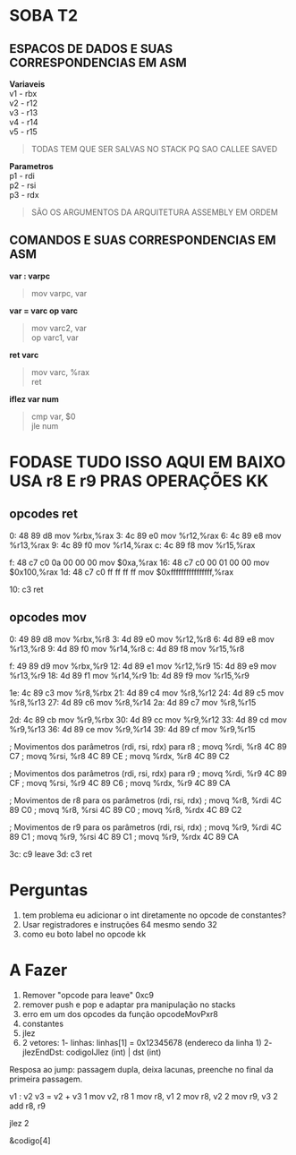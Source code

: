 # SOBA T2
## ESPACOS DE DADOS E SUAS CORRESPONDENCIAS EM ASM

**Variaveis** <br />
v1 - rbx <br />
v2 - r12 <br />
v3 - r13 <br />
v4 - r14 <br />
v5 - r15 <br />
> TODAS TEM QUE SER SALVAS NO STACK PQ SAO CALLEE SAVED

**Parametros** <br />
p1 - rdi <br />
p2 - rsi <br />
p3 - rdx <br />
> SÃO OS ARGUMENTOS DA ARQUITETURA ASSEMBLY EM ORDEM

## COMANDOS E SUAS CORRESPONDENCIAS EM ASM
**var : varpc**
> mov varpc, var

**var = varc op varc**
> mov varc2, var <br />
> op varc1, var

**ret varc**
> mov varc, %rax <br />
> ret

**iflez var num**
> cmp var, $0 <br />
> jle num


# FODASE TUDO ISSO AQUI EM BAIXO USA r8 E r9 PRAS OPERAÇÕES KK
## opcodes ret
   0:   48 89 d8                mov    %rbx,%rax
   3:   4c 89 e0                mov    %r12,%rax
   6:   4c 89 e8                mov    %r13,%rax
   9:   4c 89 f0                mov    %r14,%rax
   c:   4c 89 f8                mov    %r15,%rax

   f:   48 c7 c0 0a 00 00 00    mov    $0xa,%rax
  16:   48 c7 c0 00 01 00 00    mov    $0x100,%rax
  1d:   48 c7 c0 ff ff ff ff    mov    $0xffffffffffffffff,%rax

  10:   c3                      ret

## opcodes mov
   0:   49 89 d8                mov    %rbx,%r8
   3:   4d 89 e0                mov    %r12,%r8
   6:   4d 89 e8                mov    %r13,%r8
   9:   4d 89 f0                mov    %r14,%r8
   c:   4d 89 f8                mov    %r15,%r8

   f:   49 89 d9                mov    %rbx,%r9
  12:   4d 89 e1                mov    %r12,%r9
  15:   4d 89 e9                mov    %r13,%r9
  18:   4d 89 f1                mov    %r14,%r9
  1b:   4d 89 f9                mov    %r15,%r9

  1e:   4c 89 c3                mov    %r8,%rbx
  21:   4d 89 c4                mov    %r8,%r12
  24:   4d 89 c5                mov    %r8,%r13
  27:   4d 89 c6                mov    %r8,%r14
  2a:   4d 89 c7                mov    %r8,%r15
  
  2d:   4c 89 cb                mov    %r9,%rbx
  30:   4d 89 cc                mov    %r9,%r12
  33:   4d 89 cd                mov    %r9,%r13
  36:   4d 89 ce                mov    %r9,%r14
  39:   4d 89 cf                mov    %r9,%r15

; Movimentos dos parâmetros (rdi, rsi, rdx) para r8
; movq %rdi, %r8
4C 89 C7
; movq %rsi, %r8
4C 89 CE
; movq %rdx, %r8
4C 89 C2

; Movimentos dos parâmetros (rdi, rsi, rdx) para r9
; movq %rdi, %r9
4C 89 CF
; movq %rsi, %r9
4C 89 C6
; movq %rdx, %r9
4C 89 CA

; Movimentos de r8 para os parâmetros (rdi, rsi, rdx)
; movq %r8, %rdi
4C 89 C0
; movq %r8, %rsi
4C 89 C0
; movq %r8, %rdx
4C 89 C2

; Movimentos de r9 para os parâmetros (rdi, rsi, rdx)
; movq %r9, %rdi
4C 89 C1
; movq %r9, %rsi
4C 89 C1
; movq %r9, %rdx
4C 89 CA

  3c:   c9                      leave
  3d:   c3                      ret

# Perguntas
1. tem problema eu adicionar o int diretamente no opcode de constantes?
2. Usar registradores e instruções 64 mesmo sendo 32
3. como eu boto label no opcode kk

# A Fazer
1. Remover "opcode para leave" 0xc9
2. remover push e pop e adaptar pra manipulação no stacks
3. erro em um dos opcodes da função opcodeMovPxr8
4. constantes
5. jlez
6. 2 vetores: 
  1- linhas: linhas[1] = 0x12345678 (endereco da linha 1)
  2- jlezEndDst: codigoIJlez (int) | dst (int)


Resposa ao jump: passagem dupla, deixa lacunas, preenche no final da primeira passagem.

v1 : v2
v3 = v2 + v3
1 mov v2, r8
1 mov r8, v1
2 mov r8, v2
2 mov r9, v3
2 add r8, r9

jlez 2


&codigo[4]